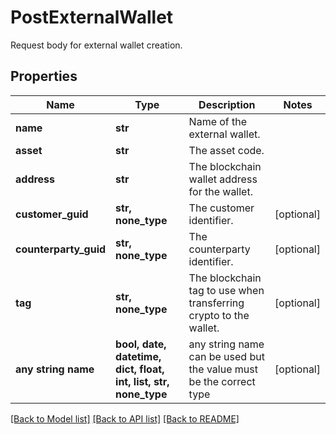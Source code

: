 # PostExternalWallet

Request body for external wallet creation.

## Properties
Name | Type | Description | Notes
------------ | ------------- | ------------- | -------------
**name** | **str** | Name of the external wallet. | 
**asset** | **str** | The asset code. | 
**address** | **str** | The blockchain wallet address for the wallet. | 
**customer_guid** | **str, none_type** | The customer identifier. | [optional] 
**counterparty_guid** | **str, none_type** | The counterparty identifier. | [optional] 
**tag** | **str, none_type** | The blockchain tag to use when transferring crypto to the wallet. | [optional] 
**any string name** | **bool, date, datetime, dict, float, int, list, str, none_type** | any string name can be used but the value must be the correct type | [optional]

[[Back to Model list]](../README.md#documentation-for-models) [[Back to API list]](../README.md#documentation-for-api-endpoints) [[Back to README]](../README.md)


